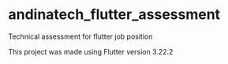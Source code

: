 # andinatech_flutter_assessment

Technical assessment for flutter job position

This project was made using Flutter version 3.22.2
